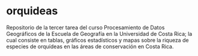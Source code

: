 # orquideas
Repositorio de la tercer tarea del curso Procesamiento de Datos Geográficos de la Escuela de Geografía en la Universidad de Costa Rica; la cual consiste en tablas, gráficos estadísticos y mapas sobre la riqueza de especies de orquídeas en las áreas de conservación en Costa Rica.
